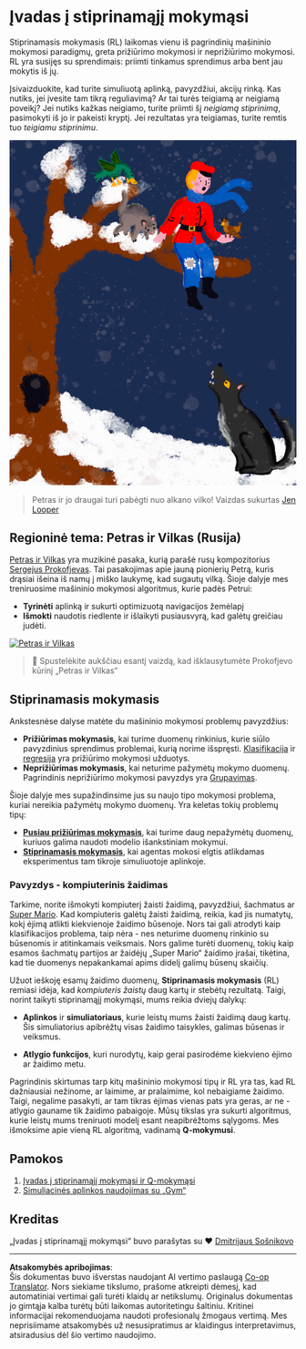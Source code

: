 <!--
CO_OP_TRANSLATOR_METADATA:
{
  "original_hash": "20ca019012b1725de956681d036d8b18",
  "translation_date": "2025-09-03T18:25:56+00:00",
  "source_file": "8-Reinforcement/README.md",
  "language_code": "lt"
}
-->
# Įvadas į stiprinamąjį mokymąsi

Stiprinamasis mokymasis (RL) laikomas vienu iš pagrindinių mašininio mokymosi paradigmų, greta prižiūrimo mokymosi ir neprižiūrimo mokymosi. RL yra susijęs su sprendimais: priimti tinkamus sprendimus arba bent jau mokytis iš jų.

Įsivaizduokite, kad turite simuliuotą aplinką, pavyzdžiui, akcijų rinką. Kas nutiks, jei įvesite tam tikrą reguliavimą? Ar tai turės teigiamą ar neigiamą poveikį? Jei nutiks kažkas neigiamo, turite priimti šį _neigiamą stiprinimą_, pasimokyti iš jo ir pakeisti kryptį. Jei rezultatas yra teigiamas, turite remtis tuo _teigiamu stiprinimu_.

![peter ir vilkas](../../../translated_images/peter.779730f9ba3a8a8d9290600dcf55f2e491c0640c785af7ac0d64f583c49b8864.lt.png)

> Petras ir jo draugai turi pabėgti nuo alkano vilko! Vaizdas sukurtas [Jen Looper](https://twitter.com/jenlooper)

## Regioninė tema: Petras ir Vilkas (Rusija)

[Petras ir Vilkas](https://en.wikipedia.org/wiki/Peter_and_the_Wolf) yra muzikinė pasaka, kurią parašė rusų kompozitorius [Sergejus Prokofjevas](https://en.wikipedia.org/wiki/Sergei_Prokofiev). Tai pasakojimas apie jauną pionierių Petrą, kuris drąsiai išeina iš namų į miško laukymę, kad sugautų vilką. Šioje dalyje mes treniruosime mašininio mokymosi algoritmus, kurie padės Petrui:

- **Tyrinėti** aplinką ir sukurti optimizuotą navigacijos žemėlapį
- **Išmokti** naudotis riedlente ir išlaikyti pusiausvyrą, kad galėtų greičiau judėti.

[![Petras ir Vilkas](https://img.youtube.com/vi/Fmi5zHg4QSM/0.jpg)](https://www.youtube.com/watch?v=Fmi5zHg4QSM)

> 🎥 Spustelėkite aukščiau esantį vaizdą, kad išklausytumėte Prokofjevo kūrinį „Petras ir Vilkas“

## Stiprinamasis mokymasis

Ankstesnėse dalyse matėte du mašininio mokymosi problemų pavyzdžius:

- **Prižiūrimas mokymasis**, kai turime duomenų rinkinius, kurie siūlo pavyzdinius sprendimus problemai, kurią norime išspręsti. [Klasifikacija](../4-Classification/README.md) ir [regresija](../2-Regression/README.md) yra prižiūrimo mokymosi užduotys.
- **Neprižiūrimas mokymasis**, kai neturime pažymėtų mokymo duomenų. Pagrindinis neprižiūrimo mokymosi pavyzdys yra [Grupavimas](../5-Clustering/README.md).

Šioje dalyje mes supažindinsime jus su naujo tipo mokymosi problema, kuriai nereikia pažymėtų mokymo duomenų. Yra keletas tokių problemų tipų:

- **[Pusiau prižiūrimas mokymasis](https://wikipedia.org/wiki/Semi-supervised_learning)**, kai turime daug nepažymėtų duomenų, kuriuos galima naudoti modelio išankstiniam mokymui.
- **[Stiprinamasis mokymasis](https://wikipedia.org/wiki/Reinforcement_learning)**, kai agentas mokosi elgtis atlikdamas eksperimentus tam tikroje simuliuotoje aplinkoje.

### Pavyzdys - kompiuterinis žaidimas

Tarkime, norite išmokyti kompiuterį žaisti žaidimą, pavyzdžiui, šachmatus ar [Super Mario](https://wikipedia.org/wiki/Super_Mario). Kad kompiuteris galėtų žaisti žaidimą, reikia, kad jis numatytų, kokį ėjimą atlikti kiekvienoje žaidimo būsenoje. Nors tai gali atrodyti kaip klasifikacijos problema, taip nėra - nes neturime duomenų rinkinio su būsenomis ir atitinkamais veiksmais. Nors galime turėti duomenų, tokių kaip esamos šachmatų partijos ar žaidėjų „Super Mario“ žaidimo įrašai, tikėtina, kad tie duomenys nepakankamai apims didelį galimų būsenų skaičių.

Užuot ieškoję esamų žaidimo duomenų, **Stiprinamasis mokymasis** (RL) remiasi idėja, kad *kompiuteris žaistų* daug kartų ir stebėtų rezultatą. Taigi, norint taikyti stiprinamąjį mokymąsi, mums reikia dviejų dalykų:

- **Aplinkos** ir **simuliatoriaus**, kurie leistų mums žaisti žaidimą daug kartų. Šis simuliatorius apibrėžtų visas žaidimo taisykles, galimas būsenas ir veiksmus.

- **Atlygio funkcijos**, kuri nurodytų, kaip gerai pasirodėme kiekvieno ėjimo ar žaidimo metu.

Pagrindinis skirtumas tarp kitų mašininio mokymosi tipų ir RL yra tas, kad RL dažniausiai nežinome, ar laimime, ar pralaimime, kol nebaigiame žaidimo. Taigi, negalime pasakyti, ar tam tikras ėjimas vienas pats yra geras, ar ne - atlygio gauname tik žaidimo pabaigoje. Mūsų tikslas yra sukurti algoritmus, kurie leistų mums treniruoti modelį esant neapibrėžtoms sąlygoms. Mes išmoksime apie vieną RL algoritmą, vadinamą **Q-mokymusi**.

## Pamokos

1. [Įvadas į stiprinamąjį mokymąsi ir Q-mokymąsi](1-QLearning/README.md)
2. [Simuliacinės aplinkos naudojimas su „Gym“](2-Gym/README.md)

## Kreditas

„Įvadas į stiprinamąjį mokymąsi“ buvo parašytas su ♥️ [Dmitrijaus Sošnikovo](http://soshnikov.com)

---

**Atsakomybės apribojimas**:  
Šis dokumentas buvo išverstas naudojant AI vertimo paslaugą [Co-op Translator](https://github.com/Azure/co-op-translator). Nors siekiame tikslumo, prašome atkreipti dėmesį, kad automatiniai vertimai gali turėti klaidų ar netikslumų. Originalus dokumentas jo gimtąja kalba turėtų būti laikomas autoritetingu šaltiniu. Kritinei informacijai rekomenduojama naudoti profesionalų žmogaus vertimą. Mes neprisiimame atsakomybės už nesusipratimus ar klaidingus interpretavimus, atsiradusius dėl šio vertimo naudojimo.